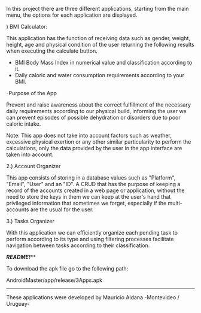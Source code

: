 In this project there are three different applications, starting from the main menu, the options for each application are displayed.

) BMI Calculator: 

This application has the function of receiving data such as gender, weight, height, age and physical condition of the user returning the following results when executing the calculate button.

* BMI Body Mass Index in numerical value and classification according to it.
* Daily caloric and water consumption requirements according to your BMI.

-Purpose of the App

Prevent and raise awareness about the correct fulfillment of the necessary daily requirements according to our physical build, informing the user we can prevent episodes of possible dehydration or disorders due to poor caloric intake. 

Note: This app does not take into account factors such as weather, excessive physical exertion or any other similar particularity to perform the calculations, only the data provided by the user in the app interface are taken into account. 


2.) Account Organizer

This app consists of storing in a database values such as "Platform", "Email", "User" and an "ID". A CRUD that has the purpose of keeping a record of the accounts created in a web page or application, without the need to store the keys in them we can keep at the user's hand that privileged information that sometimes we forget, especially if the multi-accounts are the usual for the user.

3.) Tasks Organizer

With this application we can efficiently organize each pending task to perform according to its type and using filtering processes facilitate navigation between tasks according to their classification.

*************************************************README!***************************************************

To download the apk file go to the following path: 

AndroidMaster/app/release/3Apps.apk

---------------------------------------------------------------------------------------------------------------

These applications were developed by Mauricio Aldana -Montevideo / Uruguay-
